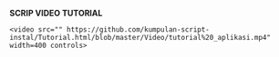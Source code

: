 **SCRIP VIDEO TUTORIAL**

    <video src="" https://github.com/kumpulan-script-instal/Tutorial.html/blob/master/Video/tutorial%20_aplikasi.mp4" width=400 controls>
</video>                                                                                                    
